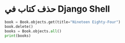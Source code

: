 # حذف كتاب في Django Shell

```python
book = Book.objects.get(title="Nineteen Eighty-Four")
book.delete()
books = Book.objects.all()
print(books)
